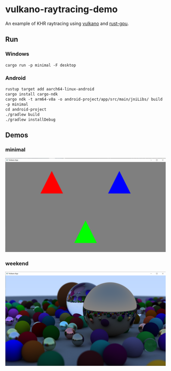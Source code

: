 # vulkano-raytracing-demo

An example of KHR raytracing using [vulkano](https://github.com/vulkano-rs/vulkano) and [rust-gpu](https://github.com/EmbarkStudios/rust-gpu).

## Run

### Windows

```
cargo run -p minimal -F desktop
```

### Android

```
rustup target add aarch64-linux-android
cargo install cargo-ndk
cargo ndk -t arm64-v8a -o android-project/app/src/main/jniLibs/ build -p minimal
cd android-project
./gradlew build
./gradlew installDebug
```

## Demos

### minimal

![image](minimal.png)

### weekend

![image](weekend.png)
